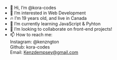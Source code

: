 - 👋 Hi, I’m @kora-codes
- 👀 I’m interested in Web Development
- 🔥 I’m 19 years old, and live in Canada
- 🌱 I’m currently learning JavaScript & Pyhton
- 💞️ I’m looking to collaborate on front-end projects!
- 📫 How to reach me: <br>
Instagram: @kenzngton <br>
Github: kora-codes <br>
Email: Kenzdempsey@gmail.com

<!---
kora-codes/kora-codes is a ✨ special ✨ repository because its `README.md` (this file) appears on your GitHub profile.
You can click the Preview link to take a look at your changes.
--->
